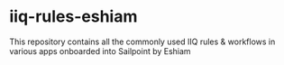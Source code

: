 # iiq-rules-eshiam
This repository contains all the commonly used IIQ rules & workflows in various apps onboarded into Sailpoint by Eshiam

